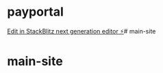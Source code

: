 # payportal

[Edit in StackBlitz next generation editor ⚡️](https://stackblitz.com/~/github.com/TaverNxyz/payportal)# main-site
# main-site

